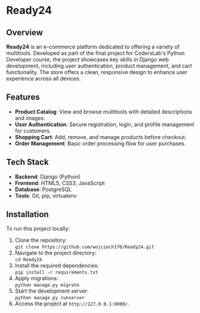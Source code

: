 # Ready24

## Overview
**Ready24** is an e-commerce platform dedicated to offering a variety of multitools. Developed as part of the final project for CodersLab's Python Developer course, the project showcases key skills in Django web development, including user authentication, product management, and cart functionality. The store offers a clean, responsive design to enhance user experience across all devices.

## Features
- **Product Catalog**: View and browse multitools with detailed descriptions and images.
- **User Authentication**: Secure registration, login, and profile management for customers.
- **Shopping Cart**: Add, remove, and manage products before checkout.
- **Order Management**: Basic order processing flow for user purchases.

## Tech Stack
- **Backend**: Django (Python)
- **Frontend**: HTML5, CSS3, JavaScript
- **Database**: PostgreSQL 
- **Tools**: Git, pip, virtualenv

## Installation
To run this project locally:
1. Clone the repository:  
   `git clone https://github.com/wojciech170/Ready24.git`
2. Navigate to the project directory:  
   `cd Ready24`
3. Install the required dependencies:  
   `pip install -r requirements.txt`
4. Apply migrations:  
   `python manage.py migrate`
5. Start the development server:  
   `python manage.py runserver`
6. Access the project at `http://127.0.0.1:8000/`.
